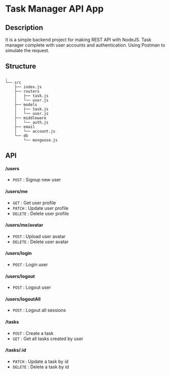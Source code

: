 # Task Manager API App

## Description

It is a simple backend project for making REST API with NodeJS.
Task manager complete with user accounts and authentication.
Using Postman to simulate the request.

## Structure

```
.
└── src
    ├── index.js
    ├── routers
    │   ├── task.js
    │   └── user.js
    ├── models
    │   ├── task.js
    │   └── user.js
    ├── middleware
    │   └── auth.js
    ├── email
    │   └── account.js
    └── db
        └── mongoose.js
```

## API

#### /users

-   `POST` : Signup new user

#### /users/me

-   `GET` : Get user profile
-   `PATCH` : Update user profile
-   `DELETE` : Delete user profile

#### /users/me/avatar

-   `POST` : Upload user avatar
-   `DELETE` : Delete user avatar

#### /users/login

-   `POST` : Login user

#### /users/logout

-   `POST` : Logout user

#### /users/logoutAll

-   `POST` : Logout all sessions

#### /tasks

-   `POST` : Create a task
-   `GET` : Get all tasks created by user

#### /tasks/:id

-   `PATCH` : Update a task by id
-   `DELETE` : Delete a task by id
